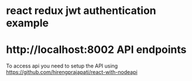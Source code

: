 # react redux jwt authentication example

# http://localhost:8002 API endpoints
  To access api you need to setup the API using
  https://github.com/hirengprajapati/react-with-nodeapi